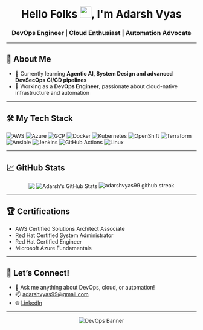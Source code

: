 <!-- GitHub Profile README for DevOps Engineer -->

<h1 align="center">Hello Folks <img src="https://raw.githubusercontent.com/MartinHeinz/MartinHeinz/master/wave.gif" width="30px" height="30px" />, I'm Adarsh Vyas</h1>
<h3 align="center">DevOps Engineer | Cloud Enthusiast | Automation Advocate</h3>

---

## 🚀 About Me

- 🌱 Currently learning **Agentic AI, System Design and advanced DevSecOps CI/CD pipelines**
- 💼 Working as a **DevOps Engineer**, passionate about cloud-native infrastructure and automation

---

## 🛠️ My Tech Stack

![AWS](https://img.shields.io/badge/AWS-232F3E?style=for-the-badge&logo=amazonaws&logoColor=white)
![Azure](https://img.shields.io/badge/Azure-0078D4?style=for-the-badge&logo=microsoftazure&logoColor=white)
![GCP](https://img.shields.io/badge/GCP-4285F4?style=for-the-badge&logo=microsoftazure&logoColor=white)
![Docker](https://img.shields.io/badge/Docker-2496ED?style=for-the-badge&logo=docker&logoColor=white)
![Kubernetes](https://img.shields.io/badge/Kubernetes-326CE5?style=for-the-badge&logo=kubernetes&logoColor=white)
![OpenShift](https://img.shields.io/badge/openshift-ee0000?style=for-the-badge&logo=kubernetes&logoColor=white)
![Terraform](https://img.shields.io/badge/Terraform-7B42BC?style=for-the-badge&logo=terraform&logoColor=white)
![Ansible](https://img.shields.io/badge/Ansible-000000?style=for-the-badge&logo=Ansible&logoColor=white)
![Jenkins](https://img.shields.io/badge/Jenkins-D24939?style=for-the-badge&logo=jenkins&logoColor=white)
![GitHub Actions](https://img.shields.io/badge/GitHub%20Actions-2088FF?style=for-the-badge&logo=github-actions&logoColor=white)
![Linux](https://img.shields.io/badge/Linux-FCC624?style=for-the-badge&logo=linux&logoColor=black)

---

## 📈 GitHub Stats

<p align="center">
<img align="center"src="https://github-readme-stats.vercel.app/api/top-langs/?username=adarshvyas99&hide=java,html,tex&title_color=ffffff&text_color=c9cacc&icon_color=2bbc8a&bg_color=1d1f21&langs_count=3" />
<img align="center" src="https://github-readme-stats.vercel.app/api?username=adarshvyas99&show_icons=true&line_height=27&count_private=true&title_color=ffffff&text_color=c9cacc&icon_color=2bbc8a&bg_color=1d1f21" alt="Adarsh's GitHub Stats" />
<img src="https://github-readme-streak-stats.herokuapp.com/?user=adarshvyas99&&show_icons=true&line_height=27&count_private=true&title_color=ffffff&text_color=c9cacc&icon_color=2bbc8a&bg_color=1d1f21&theme=radical" alt="adarshvyas99 github streak" />
</p>

---
## 🏆 Certifications

- AWS Certified Solutions Architect Associate
- Red Hat Certified System Administrator
- Red Hat Certified Engineer
- Microsoft Azure Fundamentals
---

## 🤝 Let’s Connect!

- 💬 Ask me anything about DevOps, cloud, or automation!
- 📫 [adarshvyas99@gmail.com](mailto:adarshvyas99@gmail.com)
- 🌐 [LinkedIn](https://linkedin.com/in/adarshvyas99)

---

<p align="center">
  <img src="https://github.com/adarshvyas99/adarshvyas99/raw/main/devops-banner.gif" alt="DevOps Banner" />
</p>
